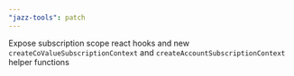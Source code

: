 ```yaml
---
"jazz-tools": patch
---
```


Expose subscription scope react hooks and new `createCoValueSubscriptionContext` and `createAccountSubscriptionContext` helper functions
